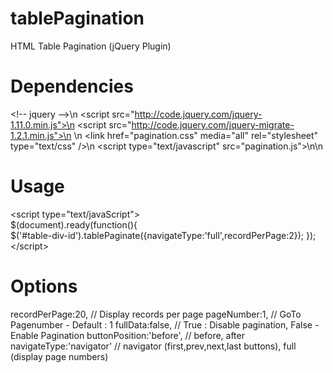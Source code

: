 tablePagination
===============

HTML Table Pagination (jQuery Plugin)


Dependencies
============
&lt;!-- jquery -->\n
&lt;script src="http://code.jquery.com/jquery-1.11.0.min.js">\n
&lt;script src="http://code.jquery.com/jquery-migrate-1.2.1.min.js">\n
\n
&lt;link href="pagination.css" media="all" rel="stylesheet" type="text/css" />\n
&lt;script type="text/javascript" src="pagination.js">\n\n

Usage
=====
&lt;script type="text/javaScript">	
	$(document).ready(function(){		
		$('#table-div-id').tablePaginate({navigateType:'full',recordPerPage:2});
	});
&lt;/script>

Options
=======
recordPerPage:20,			// Display records per page
pageNumber:1,				// GoTo Pagenumber - Default : 1
fullData:false,				// True : Disable pagination, False - Enable Pagination
buttonPosition:'before',		// before, after
navigateType:'navigator'		// navigator (first,prev,next,last buttons), full (display page numbers)

